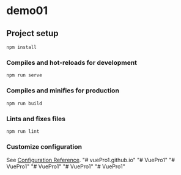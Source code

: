# demo01

## Project setup
```
npm install
```

### Compiles and hot-reloads for development
```
npm run serve
```

### Compiles and minifies for production
```
npm run build
```

### Lints and fixes files
```
npm run lint
```

### Customize configuration
See [Configuration Reference](https://cli.vuejs.org/config/).
"# vuePro1.github.io" 
"# VuePro1" 
"# VuePro1" 
"# VuePro1" 
"# VuePro1" 
"# VuePro1" 
